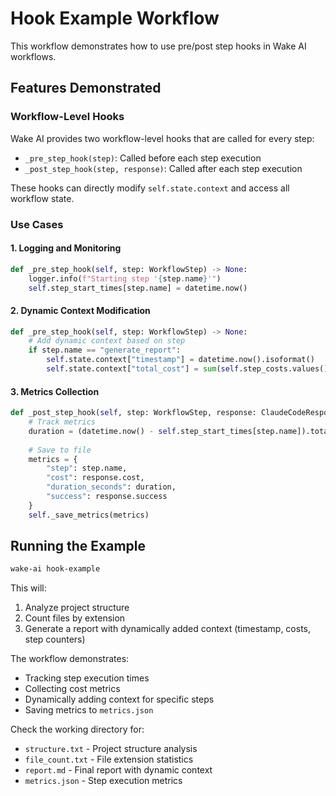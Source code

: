 # Hook Example Workflow

This workflow demonstrates how to use pre/post step hooks in Wake AI workflows.

## Features Demonstrated

### Workflow-Level Hooks

Wake AI provides two workflow-level hooks that are called for every step:

- `_pre_step_hook(step)`: Called before each step execution
- `_post_step_hook(step, response)`: Called after each step execution

These hooks can directly modify `self.state.context` and access all workflow state.

### Use Cases

#### 1. Logging and Monitoring
```python
def _pre_step_hook(self, step: WorkflowStep) -> None:
    logger.info(f"Starting step '{step.name}'")
    self.step_start_times[step.name] = datetime.now()
```

#### 2. Dynamic Context Modification
```python
def _pre_step_hook(self, step: WorkflowStep) -> None:
    # Add dynamic context based on step
    if step.name == "generate_report":
        self.state.context["timestamp"] = datetime.now().isoformat()
        self.state.context["total_cost"] = sum(self.step_costs.values())
```

#### 3. Metrics Collection
```python
def _post_step_hook(self, step: WorkflowStep, response: ClaudeCodeResponse) -> None:
    # Track metrics
    duration = (datetime.now() - self.step_start_times[step.name]).total_seconds()
    
    # Save to file
    metrics = {
        "step": step.name,
        "cost": response.cost,
        "duration_seconds": duration,
        "success": response.success
    }
    self._save_metrics(metrics)
```

## Running the Example

```bash
wake-ai hook-example
```

This will:
1. Analyze project structure
2. Count files by extension
3. Generate a report with dynamically added context (timestamp, costs, step counters)

The workflow demonstrates:
- Tracking step execution times
- Collecting cost metrics
- Dynamically adding context for specific steps
- Saving metrics to `metrics.json`

Check the working directory for:
- `structure.txt` - Project structure analysis
- `file_count.txt` - File extension statistics
- `report.md` - Final report with dynamic context
- `metrics.json` - Step execution metrics